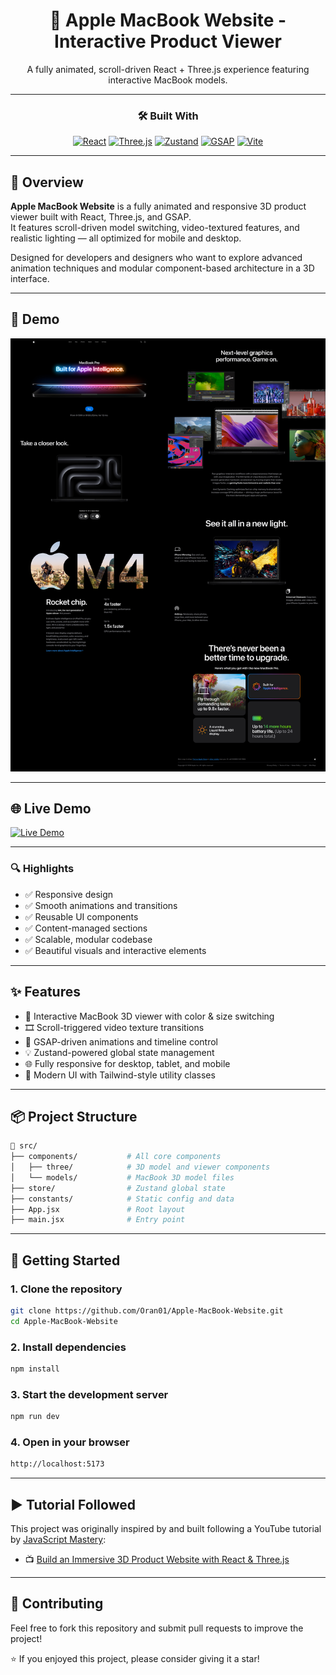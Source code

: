 <div align="center">

# 🚀 Apple MacBook Website - Interactive Product Viewer

A fully animated, scroll-driven React + Three.js experience featuring interactive MacBook models.

</div>

---

<div align="center">

### 🛠 Built With

[![React](https://img.shields.io/badge/React-20232A?style=for-the-badge&logo=react&logoColor=61DAFB)](https://reactjs.org/)
[![Three.js](https://img.shields.io/badge/Three.js-000000?style=for-the-badge&logo=three.js&logoColor=white)](https://threejs.org/)
[![Zustand](https://img.shields.io/badge/Zustand-000000?style=for-the-badge&logo=zustand&logoColor=white)](https://github.com/pmndrs/zustand)
[![GSAP](https://img.shields.io/badge/GSAP-88CE02?style=for-the-badge&logo=greensock&logoColor=white)](https://gsap.com/)
[![Vite](https://img.shields.io/badge/Vite-646CFF?style=for-the-badge&logo=vite&logoColor=white)](https://vitejs.dev/)

</div>

---

## 🧠 Overview

**Apple MacBook Website** is a fully animated and responsive 3D product viewer built with React, Three.js, and GSAP.  
It features scroll-driven model switching, video-textured features, and realistic lighting — all optimized for mobile and desktop.

Designed for developers and designers who want to explore advanced animation techniques and modular component-based architecture in a 3D interface.

---

## 📸 Demo

![Demo Screenshot](./public/Untitled.png)

---

## 🌐 Live Demo

[![Live Demo](https://img.shields.io/badge/Visit_Live_Demo-0A66C2?style=for-the-badge&logo=vercel&logoColor=white)](https://apple-mac-book-website.vercel.app/)

---

### 🔍 Highlights

- ✅ Responsive design
- ✅ Smooth animations and transitions
- ✅ Reusable UI components
- ✅ Content-managed sections
- ✅ Scalable, modular codebase
- ✅ Beautiful visuals and interactive elements

---

## ✨ Features

- 🎯 Interactive MacBook 3D viewer with color & size switching
- 🎞️ Scroll-triggered video texture transitions
- 🌈 GSAP-driven animations and timeline control
- 💡 Zustand-powered global state management
- 🌐 Fully responsive for desktop, tablet, and mobile
- 🎨 Modern UI with Tailwind-style utility classes

---

## 📦 Project Structure

```bash
📁 src/
├── components/           # All core components
│   ├── three/            # 3D model and viewer components
│   └── models/           # MacBook 3D model files
├── store/                # Zustand global state
├── constants/            # Static config and data
├── App.jsx               # Root layout
├── main.jsx              # Entry point
```

---

## 🚀 Getting Started

### 1. Clone the repository

```bash
git clone https://github.com/Oran01/Apple-MacBook-Website.git
cd Apple-MacBook-Website
```

### 2. Install dependencies

```bash
npm install
```

### 3. Start the development server

```bash
npm run dev
```

### 4. Open in your browser

```bash
http://localhost:5173
```

---

## ▶️ Tutorial Followed

This project was originally inspired by and built following a YouTube tutorial by [JavaScript Mastery](https://www.youtube.com/@javascriptmastery):

- 📺 [Build an Immersive 3D Product Website with React & Three.js](https://www.youtube.com/watch?v=DEeaT6FxEws&list=WL&index=9&t=25s)

---

## 🤝 Contributing

Feel free to fork this repository and submit pull requests to improve the project!

⭐ If you enjoyed this project, please consider giving it a star!
